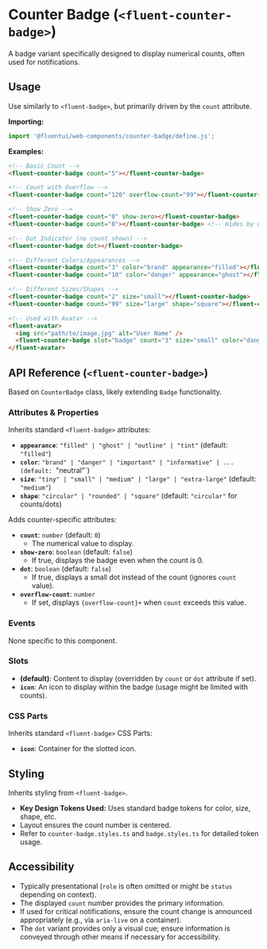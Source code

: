 # Counter Badge (`<fluent-counter-badge>`)

A badge variant specifically designed to display numerical counts, often used for notifications.

## Usage

Use similarly to `<fluent-badge>`, but primarily driven by the `count` attribute.

**Importing:**

```javascript
import '@fluentui/web-components/counter-badge/define.js';
```

**Examples:**

```html
<!-- Basic Count -->
<fluent-counter-badge count="5"></fluent-counter-badge>

<!-- Count with Overflow -->
<fluent-counter-badge count="120" overflow-count="99"></fluent-counter-badge> <!-- Displays 99+ -->

<!-- Show Zero -->
<fluent-counter-badge count="0" show-zero></fluent-counter-badge>
<fluent-counter-badge count="0"></fluent-counter-badge> <!-- Hides by default if zero -->

<!-- Dot Indicator (no count shown) -->
<fluent-counter-badge dot></fluent-counter-badge>

<!-- Different Colors/Appearances -->
<fluent-counter-badge count="3" color="brand" appearance="filled"></fluent-counter-badge>
<fluent-counter-badge count="10" color="danger" appearance="ghost"></fluent-counter-badge>

<!-- Different Sizes/Shapes -->
<fluent-counter-badge count="2" size="small"></fluent-counter-badge>
<fluent-counter-badge count="99" size="large" shape="square"></fluent-counter-badge>

<!-- Used with Avatar -->
<fluent-avatar>
  <img src="path/to/image.jpg" alt="User Name" />
  <fluent-counter-badge slot="badge" count="3" size="small" color="danger"></fluent-counter-badge>
</fluent-avatar>
```

## API Reference (`<fluent-counter-badge>`)

Based on `CounterBadge` class, likely extending `Badge` functionality.

### Attributes & Properties

Inherits standard `<fluent-badge>` attributes:

*   **`appearance`**: `"filled" | "ghost" | "outline" | "tint"` (default: `"filled"`)
*   **`color`**: `"brand" | "danger" | "important" | "informative" | ... (default: `"neutral"`)
*   **`size`**: `"tiny" | "small" | "medium" | "large" | "extra-large"` (default: `"medium"`)
*   **`shape`**: `"circular" | "rounded" | "square"` (default: `"circular"` for counts/dots)

Adds counter-specific attributes:

*   **`count`**: `number` (default: `0`)
    *   The numerical value to display.
*   **`show-zero`**: `boolean` (default: `false`)
    *   If true, displays the badge even when the count is 0.
*   **`dot`**: `boolean` (default: `false`)
    *   If true, displays a small dot instead of the count (ignores `count` value).
*   **`overflow-count`**: `number`
    *   If set, displays `{overflow-count}+` when `count` exceeds this value.

### Events

None specific to this component.

### Slots

*   **(default)**: Content to display (overridden by `count` or `dot` attribute if set).
*   **`icon`**: An icon to display within the badge (usage might be limited with counts).

### CSS Parts

Inherits standard `<fluent-badge>` CSS Parts:

*   **`icon`**: Container for the slotted icon.

## Styling

Inherits styling from `<fluent-badge>`.

*   **Key Design Tokens Used:** Uses standard badge tokens for color, size, shape, etc.
*   Layout ensures the count number is centered.
*   Refer to `counter-badge.styles.ts` and `badge.styles.ts` for detailed token usage.

## Accessibility

*   Typically presentational (`role` is often omitted or might be `status` depending on context).
*   The displayed `count` number provides the primary information.
*   If used for critical notifications, ensure the count change is announced appropriately (e.g., via `aria-live` on a container).
*   The `dot` variant provides only a visual cue; ensure information is conveyed through other means if necessary for accessibility.
